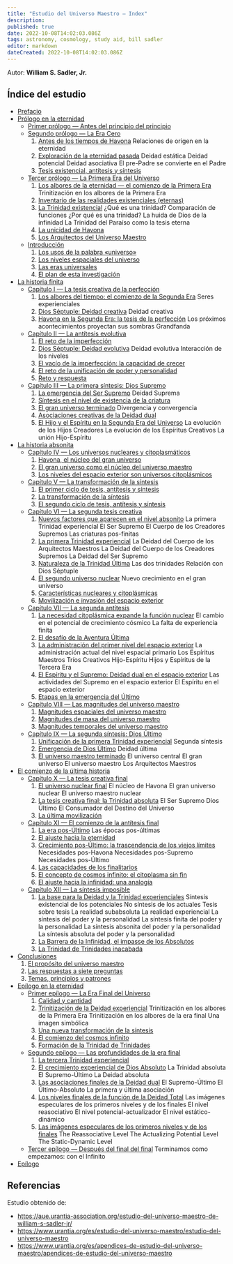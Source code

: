 ```yaml
---
title: "Estudio del Universo Maestro — Index"
description: 
published: true
date: 2022-10-08T14:02:03.086Z
tags: astronomy, cosmology, study aid, bill sadler
editor: markdown
dateCreated: 2022-10-08T14:02:03.086Z
---
```


Autor: **William S. Sadler, Jr.**

## Índice del estudio

* [Prefacio](/es/article/William_S_Sadler_Jr/Study_of_the_Master_Universe/Foreword)
* [Prólogo en la eternidad](/es/article/William_S_Sadler_Jr/Study_of_the_Master_Universe/Prologue_in_eternity)
    * [Primer prólogo — Antes del principio del principio](/es/article/William_S_Sadler_Jr/Study_of_the_Master_Universe/Prologue_1)
    * [Segundo prólogo — La Era Cero](/es/article/William_S_Sadler_Jr/Study_of_the_Master_Universe/Prologue_2)
        1. [Antes de los tiempos de Havona](/es/article/William_S_Sadler_Jr/Study_of_the_Master_Universe/Prologue_2#1-before-the-times-of-havona)
            Relaciones de origen en la eternidad
        2. [Exploración de la eternidad pasada](/es/article/William_S_Sadler_Jr/Study_of_the_Master_Universe/Prologue_2#2-an-exploration-of-past-eternity)
            Deidad estática
            Deidad potencial
            Deidad asociativa
            El pre-Padre se convierte en el Padre
        3. [Tesis existencial, antítesis y síntesis](/es/article/William_S_Sadler_Jr/Study_of_the_Master_Universe/Prologue_2#3-existential-thesis-antithesis-and-synthesis)
    * [Tercer prólogo — La Primera Era del Universo](/es/article/William_S_Sadler_Jr/Study_of_the_Master_Universe/Prologue_3)
        1. [Los albores de la eternidad — el comienzo de la Primera Era](/es/article/William_S_Sadler_Jr/Study_of_the_Master_Universe/Prologue_3#1-the-dawn-of-eternity-the-beginning-of-the-first-age)
            Trinitización en los albores de la Primera Era
        2. [Inventario de las realidades existenciales (eternas)](/es/article/William_S_Sadler_Jr/Study_of_the_Master_Universe/Prologue_3#2-an-inventory-of-existential-eternal-realities)
        3. [La Trinidad existencial](/es/article/William_S_Sadler_Jr/Study_of_the_Master_Universe/Prologue_3#3-the-existential-trinity)
            ¿Qué es una trinidad?
            Comparación de funciones
            ¿Por qué es una trinidad?
            La huida de Dios de la infinidad
            La Trinidad del Paraíso como la tesis eterna
        4. [La unicidad de Havona](/es/article/William_S_Sadler_Jr/Study_of_the_Master_Universe/Prologue_3#4-the-uniqueness-of-havona)
        5. [Los Arquitectos del Universo Maestro](/es/article/William_S_Sadler_Jr/Study_of_the_Master_Universe/Prologue_3#5-the-architects-of-the-master-universe)
    * [Introducción](/es/article/William_S_Sadler_Jr/Study_of_the_Master_Universe/Introduction)
        1. [Los usos de la palabra «universo»](/es/article/William_S_Sadler_Jr/Study_of_the_Master_Universe/Introduction#1-the-uses-of-the-word-universe)
        2. [Los niveles espaciales del universo](/es/article/William_S_Sadler_Jr/Study_of_the_Master_Universe/Introduction#2-universe-space-levels)
        3. [Las eras universales](/es/article/William_S_Sadler_Jr/Study_of_the_Master_Universe/Introduction#3-universe-ages)
        4. [El plan de esta investigación](/es/article/William_S_Sadler_Jr/Study_of_the_Master_Universe/Introduction#4-the-scheme-of-this-inquiry)
* [La historia finita](/es/article/William_S_Sadler_Jr/Study_of_the_Master_Universe/The_Finite_Story)
    * [Capítulo I — La tesis creativa de la perfección](/es/article/William_S_Sadler_Jr/Study_of_the_Master_Universe/1)
        1. [Los albores del tiempo: el comienzo de la Segunda Era](/es/article/William_S_Sadler_Jr/Study_of_the_Master_Universe/1#1-the-dawn-of-time-beginning-of-the-second-age)
            Seres experienciales
        2. [Dios Séptuple: Deidad creativa](/es/article/William_S_Sadler_Jr/Study_of_the_Master_Universe/1#2-god-the-sevenfold-creative-deity)
            Deidad creativa
        3. [Havona en la Segunda Era: la tesis de la perfección](/es/article/William_S_Sadler_Jr/Study_of_the_Master_Universe/1#3-havona-in-the-second-age-the-thesis-of-perfection)
            Los próximos acontecimientos proyectan sus sombras
            Grandfanda
    * [Capítulo II — La antítesis evolutiva](/es/article/William_S_Sadler_Jr/Study_of_the_Master_Universe/2)
        1. [El reto de la imperfección](/es/article/William_S_Sadler_Jr/Study_of_the_Master_Universe/2#1-the-challenge-of-imperfection)
        2. [Dios Séptuple: Deidad evolutiva](/es/article/William_S_Sadler_Jr/Study_of_the_Master_Universe/2#2-god-the-sevenfold-evolutional-deity)
            Deidad evolutiva
            Interacción de los niveles
        3. [El vacío de la imperfección: la capacidad de crecer](/es/article/William_S_Sadler_Jr/Study_of_the_Master_Universe/2#3-the-emptiness-of-imperfection-growth-capacity)
        4. [El reto de la unificación de poder y personalidad](/es/article/William_S_Sadler_Jr/Study_of_the_Master_Universe/2#4-the-challenge-of-power-personality-unification)
        5. [Reto y respuesta](/es/article/William_S_Sadler_Jr/Study_of_the_Master_Universe/2#5-challenge-and-response)
    * [Capítulo III — La primera síntesis: Dios Supremo](/es/article/William_S_Sadler_Jr/Study_of_the_Master_Universe/3)
        1. [La emergencia del Ser Supremo](/es/article/William_S_Sadler_Jr/Study_of_the_Master_Universe/3#1-the-emergence-of-the-supreme-being)
            Deidad Suprema
        2. [Síntesis en el nivel de existencia de la criatura](/es/article/William_S_Sadler_Jr/Study_of_the_Master_Universe/3#2-synthesis-on-the-creature-level-of-existence)
        3. [El gran universo terminado](/es/article/William_S_Sadler_Jr/Study_of_the_Master_Universe/3#3-the-completed-grand-universe)
            Divergencia y convergencia
        4. [Asociaciones creativas de la Deidad dual](/es/article/William_S_Sadler_Jr/Study_of_the_Master_Universe/3#4-creative-associations-of-dual-deity)
        5. [El Hijo y el Espíritu en la Segunda Era del Universo](/es/article/William_S_Sadler_Jr/Study_of_the_Master_Universe/3#5-son-and-spirit-in-the-second-universe-age)
            La evolución de los Hijos Creadores
            La evolución de los Espíritus Creativos
            La unión Hijo-Espíritu
* [La historia absonita](/es/article/William_S_Sadler_Jr/Study_of_the_Master_Universe/The_Absonite_Story)
    * [Capítulo IV — Los universos nucleares y citoplasmáticos](/es/article/William_S_Sadler_Jr/Study_of_the_Master_Universe/4)
        1. [Havona, el núcleo del gran universo](/es/article/William_S_Sadler_Jr/Study_of_the_Master_Universe/4#1-havona-the-nucleus-of-the-grand-universe)
        2. [El gran universo como el núcleo del universo maestro](/es/article/William_S_Sadler_Jr/Study_of_the_Master_Universe/4#2-the-grand-universe-as-the-nucleus-of-the-master-universe)
        3. [Los niveles del espacio exterior son universos citoplásmicos](/es/article/William_S_Sadler_Jr/Study_of_the_Master_Universe/4#3-the-outer-space-levels-are-cytoplasmic-universes)
    * [Capítulo V — La transformación de la síntesis](/es/article/William_S_Sadler_Jr/Study_of_the_Master_Universe/5)
        1. [El primer ciclo de tesis, antítesis y síntesis](/es/article/William_S_Sadler_Jr/Study_of_the_Master_Universe/5#1-the-first-cycle-of-thesis-antithesis-and-synthesis)
        2. [La transformación de la síntesis](/es/article/William_S_Sadler_Jr/Study_of_the_Master_Universe/5#2-the-transformation-of-synthesis)
        3. [El segundo ciclo de tesis, antítesis y síntesis](/es/article/William_S_Sadler_Jr/Study_of_the_Master_Universe/5#3-the-second-cycle-of-thesis-antithesis-and-synthesis)
    * [Capítulo VI — La segunda tesis creativa](/es/article/William_S_Sadler_Jr/Study_of_the_Master_Universe/6)
        1. [Nuevos factores que aparecen en el nivel absonito](/es/article/William_S_Sadler_Jr/Study_of_the_Master_Universe/6#1-new-factors-appearing-on-the-absonite-level)
            La primera Trinidad experiencial
            El Ser Supremo
            El Cuerpo de los Creadores Supremos
            Las criaturas pos-finitas
        2. [La primera Trinidad experiencial](/es/article/William_S_Sadler_Jr/Study_of_the_Master_Universe/6#2-the-first-experiential-trinity)
            La Deidad del Cuerpo de los Arquitectos Maestros
            La Deidad del Cuerpo de los Creadores Supremos
            La Deidad del Ser Supremo
        3. [Naturaleza de la Trinidad Última](/es/article/William_S_Sadler_Jr/Study_of_the_Master_Universe/6#3-nature-of-the-trinity-ultimate)
            Las dos trinidades
            Relación con Dios Séptuple
        4. [El segundo universo nuclear](/es/article/William_S_Sadler_Jr/Study_of_the_Master_Universe/6#4-the-second-nuclear-universe)
            Nuevo crecimiento en el gran universo
        5. [Características nucleares y citoplásmicas](/es/article/William_S_Sadler_Jr/Study_of_the_Master_Universe/6#5-nuclear-and-cytoplasmic-characteristics)
        6. [Movilización e invasión del espacio exterior](/es/article/William_S_Sadler_Jr/Study_of_the_Master_Universe/6#6-mobilization-and-the-invasion-of-outer-space)
    * [Capítulo VII — La segunda antítesis](/es/article/William_S_Sadler_Jr/Study_of_the_Master_Universe/7)
        1. [La necesidad citoplásmica expande la función nuclear](/es/article/William_S_Sadler_Jr/Study_of_the_Master_Universe/7#1-cytoplasmic-need-expands-nuclear-function)
            El cambio en el potencial de crecimiento cósmico
            La falta de experiencia finita
        2. [El desafío de la Aventura Última](/es/article/William_S_Sadler_Jr/Study_of_the_Master_Universe/7#2-the-challenge-of-the-ultimate-adventure)
        3. [La administración del primer nivel del espacio exterior](/es/article/William_S_Sadler_Jr/Study_of_the_Master_Universe/7#3-administration-of-the-first-outer-space-level)
            La administración actual del nivel espacial primario
            Los Espíritus Maestros
            Tríos Creativos Hijo-Espíritu
            Hijos y Espíritus de la Tercera Era
        4. [El Espíritu y el Supremo: Deidad dual en el espacio exterior](/es/article/William_S_Sadler_Jr/Study_of_the_Master_Universe/7#4-the-spirit-and-the-supreme-dual-deity-in-outer-space)
            Las actividades del Supremo en el espacio exterior
            El Espíritu en el espacio exterior
        5. [Etapas en la emergencia del Último](/es/article/William_S_Sadler_Jr/Study_of_the_Master_Universe/7#5-stages-in-the-emergence-of-the-ultimate)
    * [Capítulo VIII — Las magnitudes del universo maestro](/es/article/William_S_Sadler_Jr/Study_of_the_Master_Universe/8)
        1. [Magnitudes espaciales del universo maestro](/es/article/William_S_Sadler_Jr/Study_of_the_Master_Universe/8#1-space-magnitudes-of-the-master-universe)
        2. [Magnitudes de masa del universo maestro](/es/article/William_S_Sadler_Jr/Study_of_the_Master_Universe/8#2-mass-magnitudes-of-the-master-universe)
        3. [Magnitudes temporales del universo maestro](/es/article/William_S_Sadler_Jr/Study_of_the_Master_Universe/8#3-time-magnitude-of-the-master-universe)
    * [Capítulo IX — La segunda síntesis: Dios Último](/es/article/William_S_Sadler_Jr/Study_of_the_Master_Universe/9)
        1. [Unificación de la primera Trinidad experiencial](/es/article/William_S_Sadler_Jr/Study_of_the_Master_Universe/9#1-unification-of-the-first-experiential-trinity)
            Segunda síntesis
        2. [Emergencia de Dios Último](/es/article/William_S_Sadler_Jr/Study_of_the_Master_Universe/9#2-emergence-of-god-the--ultimate)
            Deidad última
        3. [El universo maestro terminado](/es/article/William_S_Sadler_Jr/Study_of_the_Master_Universe/9#3-the-completed-master-universe)
            El universo central
            El gran universo
            El universo maestro
            Los Arquitectos Maestros
* [El comienzo de la última historia](/es/article/William_S_Sadler_Jr/Study_of_the_Master_Universe/Beginning_of_the_Last_Story)
    * [Capítulo X — La tesis creativa final](/es/article/William_S_Sadler_Jr/Study_of_the_Master_Universe/10)
        1. [El universo nuclear final](/es/article/William_S_Sadler_Jr/Study_of_the_Master_Universe/10#1-the-final-nuclear-universe)
            El núcleo de Havona
            El gran universo nuclear
            El universo maestro nuclear
        2. [La tesis creativa final: la Trinidad absoluta](/es/article/William_S_Sadler_Jr/Study_of_the_Master_Universe/10#2-the-final-creative-thesis-the-trinity-absolute)
            El Ser Supremo
            Dios Último
            El Consumador del Destino del Universo
        3. [La última movilización](/es/article/William_S_Sadler_Jr/Study_of_the_Master_Universe/10#3-the-last-mobilization)
    * [Capítulo XI — El comienzo de la antítesis final](/es/article/William_S_Sadler_Jr/Study_of_the_Master_Universe/11)
        1. [La era pos-Último](/es/article/William_S_Sadler_Jr/Study_of_the_Master_Universe/11#1-the-post-ultimate-age)
            Las épocas pos-últimas
        2. [El ajuste hacia la eternidad](/es/article/William_S_Sadler_Jr/Study_of_the_Master_Universe/11#2-the-adjustment-to-eternity)
        3. [Crecimiento pos-Último: la trascendencia de los viejos límites](/es/article/William_S_Sadler_Jr/Study_of_the_Master_Universe/11#3-post-ultimate-growth-the-transcendence-of-old-limits)
            Necesidades pos-Havona
            Necesidades pos-Supremo
            Necesidades pos-Último
        4. [Las capacidades de los finalitarios](/es/article/William_S_Sadler_Jr/Study_of_the_Master_Universe/11#4-the-capacities-of-finaliters)
        5. [El concepto de cosmos infinito: el citoplasma sin fin](/es/article/William_S_Sadler_Jr/Study_of_the_Master_Universe/11#5-the-concept-of-the-cosmos-infinite-the-unending-cytoplasm)
        6. [El ajuste hacia la infinidad: una analogía](/es/article/William_S_Sadler_Jr/Study_of_the_Master_Universe/11#6-the-adjustment-to-infinity-an-analogy)
    * [Capítulo XII — La síntesis imposible](/es/article/William_S_Sadler_Jr/Study_of_the_Master_Universe/12)
        1. [La base para la Deidad y la Trinidad experienciales](/es/article/William_S_Sadler_Jr/Study_of_the_Master_Universe/12#1-the-basis-for-experiential-deity-and-trinity)
            Síntesis existencial de los potenciales
            No síntesis de los actuales
            Tesis sobre tesis
            La realidad subabsoluta
            La realidad experiencial
            La síntesis del poder y la personalidad
            La síntesis finita del poder y la personalidad
            La síntesis absonita del poder y la personalidad
            La síntesis absoluta del poder y la personalidad
        2. [La Barrera de la Infinidad, el impasse de los Absolutos](/es/article/William_S_Sadler_Jr/Study_of_the_Master_Universe/12#2-the-barrier-of-infinity-the-impasse-of-the-absolutes)
        3. [La Trinidad de Trinidades inacabada](/es/article/William_S_Sadler_Jr/Study_of_the_Master_Universe/12#3-the-incompletion-of-the-trinity-of-trinities)
* [Conclusiones](/es/article/William_S_Sadler_Jr/Study_of_the_Master_Universe/Conclusions)
    1. [El propósito del universo maestro](/es/article/William_S_Sadler_Jr/Study_of_the_Master_Universe/Conclusions#1-the-purpose-of-the-master-universe)
    2. [Las respuestas a siete preguntas](/es/article/William_S_Sadler_Jr/Study_of_the_Master_Universe/Conclusions#2-the-answers-to-seven-questions)
    3. [Temas, principios y patrones](/es/article/William_S_Sadler_Jr/Study_of_the_Master_Universe/Conclusions#3-themes-principles-and-patterns)
* [Epílogo en la eternidad](/es/article/William_S_Sadler_Jr/Study_of_the_Master_Universe/Conclusions)
    * [Primer epílogo — La Era Final del Universo](/es/article/William_S_Sadler_Jr/Study_of_the_Master_Universe/Epilogue_1)
        1. [Calidad y cantidad](/es/article/William_S_Sadler_Jr/Study_of_the_Master_Universe/Epilogue_1#1-quality-and-quantity)
        2. [Trinitización de la Deidad experiencial](/es/article/William_S_Sadler_Jr/Study_of_the_Master_Universe/Epilogue_1#2-experiential-deity-trinitization)
            Trinitización en los albores de la Primera Era
            Trinitización en los albores de la era final
            Una imagen simbólica
        3. [Una nueva transformación de la síntesis](/es/article/William_S_Sadler_Jr/Study_of_the_Master_Universe/Epilogue_1#3-a-new-transformation-of-synthesis)
        4. [El comienzo del cosmos infinito](/es/article/William_S_Sadler_Jr/Study_of_the_Master_Universe/Epilogue_1#4-beginning-of-the-cosmos-infinite)
        5. [Formación de la Trinidad de Trinidades](/es/article/William_S_Sadler_Jr/Study_of_the_Master_Universe/Epilogue_1#5-formation-of-the-trinity-of-trinities)
    * [Segundo epílogo — Las profundidades de la era final](/es/article/William_S_Sadler_Jr/Study_of_the_Master_Universe/Epilogue_2)
        1. [La tercera Trinidad experiencial](/es/article/William_S_Sadler_Jr/Study_of_the_Master_Universe/Epilogue_2#1-the-third-experiential-trinity)
        2. [El crecimiento experiencial de Dios Absoluto](/es/article/William_S_Sadler_Jr/Study_of_the_Master_Universe/Epilogue_2#2-the-experiential-growth-of-god-the-absolute)
            La Trinidad absoluta
            El Supremo-Último
            La Deidad absoluta
        3. [Las asociaciones finales de la Deidad dual](/es/article/William_S_Sadler_Jr/Study_of_the_Master_Universe/Epilogue_2#3-the-final-associations-of-dual-deity)
            El Supremo-Último
            El Último-Absoluto
            La primera y última asociación
        4. [Los niveles finales de la función de la Deidad Total](/es/article/William_S_Sadler_Jr/Study_of_the_Master_Universe/Epilogue_2#4-the-final-levels-of-total-deity-function)
            Las imágenes especulares de los primeros niveles y de los finales
            El nivel reasociativo
            El nivel potencial-actualizador
            El nivel estático-dinámico
        5. [Las imágenes especulares de los primeros niveles y de los finales](/es/article/William_S_Sadler_Jr/Study_of_the_Master_Universe/Epilogue_2#5-the-mirror-images-of-the-first-and-the-final-levels)
            The Reassociative Level
            The Actualizing Potential Level
            The Static-Dynamic Level
    * [Tercer epílogo — Después del final del final](/es/article/William_S_Sadler_Jr/Study_of_the_Master_Universe/Epilogue_3)
        Terminamos como empezamos: con el Infinito
* [Epílogo](/es/article/William_S_Sadler_Jr/Study_of_the_Master_Universe/Afterword)

## Referencias

Estudio obtenido de:
- https://aue.urantia-association.org/estudio-del-universo-maestro-de-william-s-sadler-jr/
- https://www.urantia.org/es/estudio-del-universo-maestro/estudio-del-universo-maestro
- https://www.urantia.org/es/apendices-de-estudio-del-universo-maestro/apendices-de-estudio-del-universo-maestro





